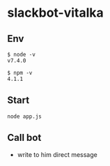 # slackbot-vitalka

## Env

```
$ node -v
v7.4.0

$ npm -v
4.1.1
```

## Start

```
node app.js
```

## Call bot

- write to him direct message
